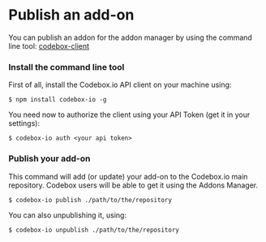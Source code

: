 # Publish an add-on

You can publish an addon for the addon manager by using the command line tool: [codebox-client](https://github.com/FriendCode/codebox-client)

### Install the command line tool

First of all, install the Codebox.io API client on your machine using:

```
$ npm install codebox-io -g
```

You need now to authorize the client using your API Token (get it in your settings):

```
$ codebox-io auth <your api token>
```

### Publish your add-on

This command will add (or update) your add-on to the Codebox.io main repository. Codebox users will be able to get it using the Addons Manager.

```
$ codebox-io publish ./path/to/the/repository
```

You can also unpublishing it, using:

```
$ codebox-io unpublish ./path/to/the/repository
```
